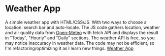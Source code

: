 # Weather App
A simple weather app with HTML/CSS/JS. With two ways to choose a location: search bar and auto-locate.
The JS code gathers location, weather and air quality data from [Open-Meteo](https://external.ink?to=/open-meteo.com) with fetch API and 
displays the result in "Today", "Hourly" and "Daily" sections. The weather API is free, so you may notice inaccuracy in weather data.
The code may not be efficient, so I'm refactoring/optimizing it as I learn new things.
<a href='https://scriptax.github.io/weather-app/' target='blank'>Weather App</a>
